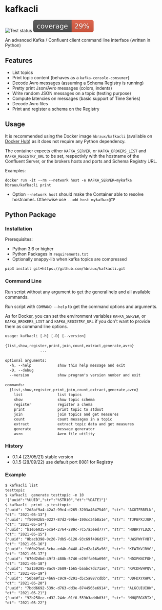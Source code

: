# kafkacli

![Test status](https://github.com/hbraux/kafkacli/workflows/build/badge.svg)
![Coverage](https://raw.githubusercontent.com/hbraux/kafkacli/master/coverage.svg)

An advanced Kafka / Confluent client command line interface (written in Python)

## Features

* List topics
* Print topic content (behaves as a `kafka-console-consumer`)
* Decode Avro messages (assuming a Schema Registry is running)
* Pretty print Json/Avro messages (colors, indents)
* Write random JSON messages on a topic (testing purpose)
* Compute latencies on messages (basic support of Time Series)
* Decode Avro files
* Print and register a schema on the Registry

## Usage

It is recommended using the Docker image `hbraux/kafkacli` (available on [Docker Hub](https://hub.docker.com/)) as
it does not require any Python dependency.

The container expects either `KAFKA_SERVER`, or `KAFKA_BROKERS_LIST` and `KAFKA_REGISTRY_URL` to be set,
respectivly with the hostname of the Confluent Server, or the brokers hosts and ports and Schema Registry URL.

Examples:
```
docker run -it --rm --network host -e KAFKA_SERVER=mykafka hbraux/kafkacli print
```

* Option `--network host` should make the Container able to resolve hostnames. Otherwise use `--add-host mykafka:@IP` 

## Python Package


### Installation

Prerequisites:
* Python 3.6 or higher
* Python Packages in `requirements.txt`
* Optionally snappy-lib when kafka topics are compressed

```
pip3 install git+https://github.com/hbraux/kafkacli.git
```

### Command Line

Run script without any argument to get the general help and all available commands.

Run script with `COMMAND --help` to get the command options and arguments.

As for Docker, you can set the environment variables `KAFKA_SERVER`, or `KAFKA_BROKERS_LIST` and `KAFKA_REGISTRY_URL` 
if you don't want to provide them as command line options.

```
usage: kafkacli [-h] [-D] [--version]
                {list,show,register,print,join,count,extract,generate,avro}
                ...

optional arguments:
  -h, --help            show this help message and exit
  -D, --debug
  --version             show program's version number and exit

commands:
  {list,show,register,print,join,count,extract,generate,avro}
    list                list topics
    show                show topic schema
    register            register a chema
    print               print topic to stdout
    join                join topics and get measures
    count               count messages in a topic
    extract             extract topic data and get measures
    generate            message generator
    avro                Avro file utility
```

### History

* 0.1.4 (23/05/21) stable version 
* 0.1.5 (28/09/22) use default port 8081 for Registry

### Example

```shell
$ kafkacli list
testtopic
$ kafkacli  generate testtopic -n 10  '{"uuid":"%UUID","str":"%STR10","dt":"%DATE1"}'
$ kafkacli  print -p testtopic
{"uuid": "2d8af9a4-42a2-99c4-d265-3203a4647540", "str": "AXUTFBBELN", "dt": "2021-05-13"}
{"uuid": "f50942b5-0227-87d2-99be-190cc34b8a1e", "str": "TJPBPXJJUR", "dt": "2021-05-14"}
{"uuid": "b1e56025-6ca4-2764-289c-7c57a3eed777", "str": "HUBRYYLDZU", "dt": "2021-05-15"}
{"uuid": "0bacb398-0c20-7db5-6120-93c69f496d37", "str": "UWSPWYFVBT", "dt": "2021-05-16"}
{"uuid": "f60b23ed-3cba-ed4b-0448-42ed2a145a56", "str": "KFWTKVJRVG", "dt": "2021-05-17"}
{"uuid": "670d2dbd-49f3-488b-5746-e20ffa06a690", "str": "HDXPKNCFOH", "dt": "2021-05-18"}
{"uuid": "5a159295-8ac9-3689-1b65-baabc7dc71a6", "str": "RVCDHVHPQV", "dt": "2021-05-19"}
{"uuid": "50ba9f12-4b69-c9c9-d291-d5c5a887cdbb", "str": "UDFDXYXWPU", "dt": "2021-05-20"}
{"uuid": "7bdd6692-539c-d763-dd3e-8744565e6914", "str": "ALGCUIUIHW", "dt": "2021-05-21"}
{"uuid": "92b258cc-cd32-24dc-01f0-559b3addb03f", "str": "MHQEBGXRIX", "dt": "2021-05-22"}
```
